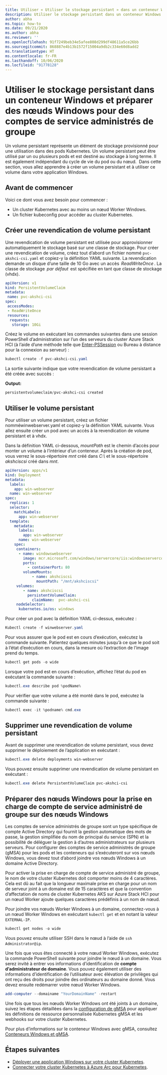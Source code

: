 ```yaml
---
title: Utiliser « Utiliser le stockage persistant » dans un conteneur Windows
description: Utiliser le stockage persistant dans un conteneur Windows et préparer des nœuds Windows pour des comptes de service administrés de groupe
author: abha
ms.topic: how-to
ms.date: 09/21/2020
ms.author: abha
ms.reviewer: ''
ms.openlocfilehash: 91f7249beb34e5afee808d299df48611a5ce26bb
ms.sourcegitcommit: 868887e4b13b1572f15004a9db2c334e60d8add2
ms.translationtype: HT
ms.contentlocale: fr-FR
ms.lasthandoff: 10/06/2020
ms.locfileid: "91778128"
---
```

# <a name="use-persistent-storage-in-a-windows-container-and-prepare-windows-nodes-for-group-managed-service-accounts"></a>Utiliser le stockage persistant dans un conteneur Windows et préparer des nœuds Windows pour des comptes de service administrés de groupe

Un volume persistant représente un élément de stockage provisionné pour une utilisation dans des pods Kubernetes. Un volume persistant peut être utilisé par un ou plusieurs pods et est destiné au stockage à long terme. Il est également indépendant du cycle de vie du pod ou du nœud.  Dans cette section, vous allez apprendre à créer un volume persistant et à utiliser ce volume dans votre application Windows.

## <a name="before-you-begin"></a>Avant de commencer

Voici ce dont vous avez besoin pour commencer :

* Un cluster Kubernetes avec au moins un nœud Worker Windows.
* Un fichier kubeconfig pour accéder au cluster Kubernetes.


## <a name="create-a-persistent-volume-claim"></a>Créer une revendication de volume persistant

Une revendication de volume persistant est utilisée pour approvisionner automatiquement le stockage basé sur une classe de stockage. Pour créer une revendication de volume, créez tout d’abord un fichier nommé `pvc-akshci-csi.yaml` et copiez-y la définition YAML suivante. La revendication demande un disque d’une taille de 10 Go avec un accès  *ReadWriteOnce* . La classe de stockage  *par défaut*  est spécifiée en tant que classe de stockage (vhdx).  

```yaml
apiVersion: v1
kind: PersistentVolumeClaim
metadata:
 name: pvc-akshci-csi
spec:
 accessModes:
 - ReadWriteOnce
 resources:
  requests:
   storage: 10Gi
```
Créez le volume en exécutant les commandes suivantes dans une session PowerShell d’administration sur l’un des serveurs du cluster Azure Stack HCI (à l’aide d’une méthode telle que [Enter-PSSession](/powershell/module/microsoft.powershell.core/enter-pssession) ou Bureau à distance pour la connexion au serveur) : 


```PowerShell
kubectl create -f pvc-akshci-csi.yaml 
```
La sortie suivante indique que votre revendication de volume persistant a été créée avec succès :

**Output:**
```PowerShell
persistentvolumeclaim/pvc-akshci-csi created
```

## <a name="use-persistent-volume"></a>Utiliser le volume persistant

Pour utiliser un volume persistant, créez un fichier nomméwinwebserver.yaml et copiez-y la définition YAML suivante. Vous allez ensuite créer un pod avec un accès à la revendication de volume persistant et à vhdx. 

Dans la définition YAML ci-dessous, *mountPath* est le chemin d’accès pour monter un volume à l’intérieur d’un conteneur. Après la création de pod, vous verrez le sous-répertoire *mnt* créé dans *C:\\* et le sous-répertoire *akshciscsi* créé dans *mnt*.


```yaml
apiVersion: apps/v1 
kind: Deployment 
metadata: 
  labels: 
    app: win-webserver 
  name: win-webserver 
spec: 
  replicas: 1 
  selector: 
    matchLabels: 
      app: win-webserver 
  template: 
    metadata: 
      labels: 
        app: win-webserver 
      name: win-webserver 
    spec: 
     containers: 
      - name: windowswebserver 
        image: mcr.microsoft.com/windows/servercore/iis:windowsservercore-ltsc2019 
        ports:  
          - containerPort: 80    
        volumeMounts: 
            - name: akshciscsi 
              mountPath: "/mnt/akshciscsi" 
     volumes: 
        - name: akshciscsi 
          persistentVolumeClaim: 
            claimName:  pvc-akshci-csi 
     nodeSelector: 
      kubernetes.io/os: windows 
```

Pour créer un pod avec la définition YAML ci-dessus, exécutez :

```PowerShell
Kubectl create -f winwebserver.yaml 
```

Pour vous assurer que le pod est en cours d’exécution, exécutez la commande suivante. Patientez quelques minutes jusqu’à ce que le pod soit à l’état d’exécution en cours, dans la mesure où l’extraction de l’image prend du temps.

```PowerShell
kubectl get pods -o wide 
```
Lorsque votre pod est en cours d’exécution, affichez l’état du pod en exécutant la commande suivante : 

```PowerShell
kubectl.exe describe pod %podName% 
```

Pour vérifier que votre volume a été monté dans le pod, exécutez la commande suivante :

```PowerShell
kubectl exec -it %podname% cmd.exe 
```

## <a name="delete-a-persistent-volume-claim"></a>Supprimer une revendication de volume persistant

Avant de supprimer une revendication de volume persistant, vous devez supprimer le déploiement de l’application en exécutant :

```PowerShell
kubectl.exe delete deployments win-webserver
```

Vous pouvez ensuite supprimer une revendication de volume persistant en exécutant :

```PowerShell
kubectl.exe delete PersistentVolumeClaim pvc-akshci-csi
```

## <a name="prepare-windows-nodes-for-group-managed-service-account-support-on-windows-nodes"></a>Préparer des nœuds Windows pour la prise en charge de compte de service administré de groupe sur des nœuds Windows

Les comptes de service administrés de groupe sont un type spécifique de compte Active Directory qui fournit la gestion automatique des mots de passe, la gestion simplifiée du nom de principal du service (SPN) et la possibilité de déléguer la gestion à d’autres administrateurs sur plusieurs serveurs. Pour configurer des comptes de service administrés de groupe (gMSA) pour les pods et les conteneurs qui s’exécuteront sur vos nœuds Windows, vous devez tout d’abord joindre vos nœuds Windows à un domaine Active Directory.

Pour activer la prise en charge de compte de service administré de groupe, le nom de votre cluster Kubernetes doit comporter moins de 4 caractères. Cela est dû au fait que la longueur maximale prise en charge pour un nom de serveur joint à un domaine est de 15 caractères et que la convention d’affectation de noms de cluster Kubernetes AKS sur Azure Stack HCI pour un nœud Worker ajoute quelques caractères prédéfinis à un nom de nœud.

Pour joindre vos nœuds Worker Windows à un domaine, connectez-vous à un nœud Worker Windows en exécutant `kubectl get` et en notant la valeur `EXTERNAL-IP`.

```PowerShell
kubectl get nodes -o wide
``` 

Vous pouvez ensuite utiliser SSH dans le nœud à l’aide de `ssh Administrator@ip`. 

Une fois que vous êtes connecté à votre nœud Worker Windows, exécutez la commande PowerShell suivante pour joindre le nœud à un domaine. Vous serez invité à entrer vos informations d’identification de **compte d’administrateur de domaine**. Vous pouvez également utiliser des informations d’identification de l’utilisateur avec élévation de privilèges qui ont reçu des droits pour joindre des ordinateurs au domaine donné. Vous devez ensuite redémarrer votre nœud Worker Windows.

```PowerShell
add-computer --domainame "YourDomainName" -restart
```

Une fois que tous les nœuds Worker Windows ont été joints à un domaine, suivez les étapes détaillées dans la [configuration de gMSA](https://kubernetes.io/docs/tasks/configure-pod-container/configure-gmsa) pour appliquer les définitions de ressource personnalisée Kubernetes gMSA et les webhooks sur votre cluster Kubernetes.

Pour plus d’informations sur le conteneur Windows avec gMSA, consultez [Conteneurs Windows et gMSA](/virtualization/windowscontainers/manage-containers/manage-serviceaccounts). 

## <a name="next-steps"></a>Étapes suivantes
- [Déployer une application Windows sur votre cluster Kubernetes](./deploy-windows-application.md).
- [Connecter votre cluster Kubernetes à Azure Arc pour Kubernetes](./connect-to-arc.md).
